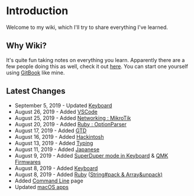 # Introduction

Welcome to my wiki, which I'll try to share everything I've learned.

## Why Wiki?

It's quite fun taking notes on everything you learn. Apparently there are a few people doing this as well, check it out [here](https://github.com/RichardLitt/meta-knowledge). You can start one yourself using [GitBook](https://www.gitbook.com) like mine.

## Latest Changes

* September 5, 2019 - Updated [Keyboard](keyboard.md)
* August 26, 2019 - Added [VSCode](vscode.md#create-your-own-vscode-extension)
* August 25, 2019 - Added [Networking : MikroTik](networking.md#mikrotik)
* August 20, 2019 - Added [Ruby : OptionParser](ruby.md#optionparser)
* August 17, 2019 - Added [GTD](getting-things-done-gtd.md)
* August 16, 2019 - Added [Hackintosh](hackintosh.md)
* August 13, 2019 - Added [Typing](typing.md)
* August 11, 2019 - Added [Japanese](japanese.md)
* August 9, 2019 - Added [SuperDuper mode in Keyboard](keyboard.md#simultaneous-vi-mode-s-uper-d-uper-mode) & [QMK Firmwares](keyboard.md#qmk)
* August 8, 2019 - Added [Keyboard](keyboard.md)
* August 8, 2019 - Added [Ruby](ruby.md) \([String\#pack & Array&unpack\)](ruby.md#string-unpack-and-array-pack)
* Added [Command Line](command-line.md) page
* Updated [macOS apps](macos.md#apps)

